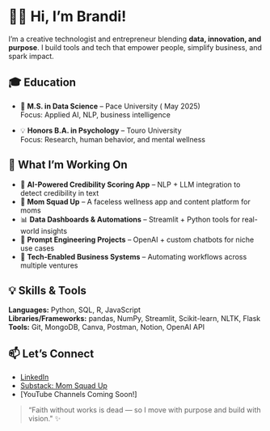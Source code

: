 # 👋🏽 Hi, I’m Brandi!

I’m a creative technologist and entrepreneur blending **data, innovation, and purpose**. I build tools and tech that empower people, simplify business, and spark impact.

## 🎓 Education

- 🧠 **M.S. in Data Science** – Pace University ( May 2025)  
  Focus: Applied AI, NLP, business intelligence  

- 💡 **Honors B.A. in Psychology** – Touro University  
  Focus: Research, human behavior, and mental wellness


## 🔧 What I’m Working On

- 🤖 **AI-Powered Credibility Scoring App** – NLP + LLM integration to detect credibility in text  
- 📱 **Mom Squad Up** – A faceless wellness app and content platform for moms  
- 📊 **Data Dashboards & Automations** – Streamlit + Python tools for real-world insights  
- 🧠 **Prompt Engineering Projects** – OpenAI + custom chatbots for niche use cases  
- 💼 **Tech-Enabled Business Systems** – Automating workflows across multiple ventures

## 💡 Skills & Tools

**Languages:** Python, SQL, R, JavaScript  
**Libraries/Frameworks:** pandas, NumPy, Streamlit, Scikit-learn, NLTK, Flask  
**Tools:** Git, MongoDB, Canva, Postman, Notion, OpenAI API  

## 📫 Let’s Connect

- [LinkedIn](https://www.linkedin.com/in/brandi-jeanpierre)  
- [Substack: Mom Squad Up](https://www.substack.com)  
- [YouTube Channels Coming Soon!]

> “Faith without works is dead — so I move with purpose and build with vision." ✨



